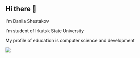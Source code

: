 ## Hi there 👋

I'm Danila Shestakov

I'm student of Irkutsk State University

My profile of education is computer science and development

<img src = "https://media.giphy.com/media/v1.Y2lkPTc5MGI3NjExMXVsN3hla2M4eHl5MW1zMTRnZWdzcGswcXAxa2Y3djE1ajV5NzlrMyZlcD12MV9naWZzX3NlYXJjaCZjdD1n/H03PuVdwREB21ANkLX/giphy.gif">
